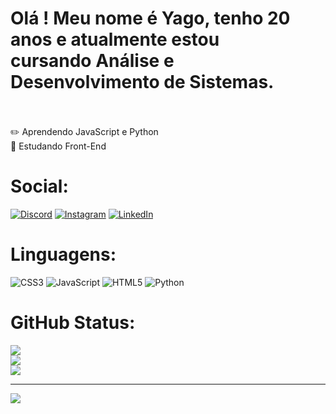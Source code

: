 # Olá ! Meu nome é Yago, tenho 20 anos e atualmente estou<br>cursando Análise e Desenvolvimento de Sistemas.
<br><br>✏️ Aprendendo JavaScript e Python<br>💭 Estudando Front-End


# Social:
[![Discord](https://img.shields.io/badge/Discord-%237289DA.svg?logo=discord&logoColor=white)](https://discord.gg/618179452077080601) [![Instagram](https://img.shields.io/badge/Instagram-%23E4405F.svg?logo=Instagram&logoColor=white)](https://instagram.com/yagoloarx) [![LinkedIn](https://img.shields.io/badge/LinkedIn-%230077B5.svg?logo=linkedin&logoColor=white)](https://www.linkedin.com/in/yago-loarx/) 

#  Linguagens:
![CSS3](https://img.shields.io/badge/css3-%231572B6.svg?style=for-the-badge&logo=css3&logoColor=white) ![JavaScript](https://img.shields.io/badge/javascript-%23323330.svg?style=for-the-badge&logo=javascript&logoColor=%23F7DF1E) ![HTML5](https://img.shields.io/badge/html5-%23E34F26.svg?style=for-the-badge&logo=html5&logoColor=white) ![Python](https://img.shields.io/badge/python-3670A0?style=for-the-badge&logo=python&logoColor=ffdd54)
#  GitHub Status:
![](https://github-readme-stats.vercel.app/api?username=yagoloarx&theme=radical&hide_border=false&include_all_commits=false&count_private=false)<br/>
![](https://github-readme-streak-stats.herokuapp.com/?user=yagoloarx&theme=radical&hide_border=false)<br/>
![](https://github-readme-stats.vercel.app/api/top-langs/?username=yagoloarx&theme=radical&hide_border=false&include_all_commits=false&count_private=false&layout=compact)

---
[![](https://visitcount.itsvg.in/api?id=yagoloarx&icon=0&color=0)](https://visitcount.itsvg.in)

<!-- Proudly created with GPRM ( https://gprm.itsvg.in ) -->
